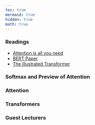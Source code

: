 ```yaml
---
toc: true
mermaid: true
hidden: true
math: true
---
```


### Readings

* [Attention is all you need](https://arxiv.org/pdf/1706.03762.pdf)
* [BERT Paper](https://arxiv.org/pdf/1810.04805.pdf)
* [The Illustrated Transformer](http://jalammar.github.io/illustrated-transformer/)

### Softmax and Preview of Attention

### Attention

### Transformers

### Guest Lecturers




<!-- {% include embed/youtube.html id='10oQMHadGos' %} -->
